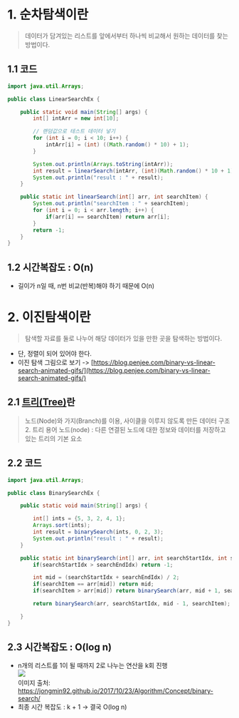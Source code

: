 # 1. 순차탐색이란
> 데이터가 담겨있는 리스트를 앞에서부터 하나씩 비교해서 원하는 데이터를 찾는 방법이다.

## 1.1 코드
```java
import java.util.Arrays;

public class LinearSearchEx {

    public static void main(String[] args) {
        int[] intArr = new int[10];

        // 랜덤값으로 테스트 데이터 넣기
        for (int i = 0; i < 10; i++) {
            intArr[i] = (int) ((Math.random() * 10) + 1);
        }

        System.out.println(Arrays.toString(intArr));
        int result = linearSearch(intArr, (int)(Math.random() * 10 + 1));
        System.out.println("result : " + result);
    }

    public static int linearSearch(int[] arr, int searchItem) {
        System.out.println("searchItem : " + searchItem);
        for (int i = 0; i < arr.length; i++) {
            if(arr[i] == searchItem) return arr[i];
        }
        return -1;
    }
}
```

## 1.2 시간복잡도 : O(n)
- 길이가 n일 때, n번 비교(반복)해야 하기 때문에 O(n)

# 2. 이진탐색이란
> 탐색할 자료를 둘로 나누어 해당 데이터가 있을 만한 곳을 탐색하는 방법이다. 
- 단, 정렬이 되어 있어야 한다.  
- 이진 탐색 그림으로 보기 -> [https://blog.penjee.com/binary-vs-linear-search-animated-gifs/](https://blog.penjee.com/binary-vs-linear-search-animated-gifs/)

## 2.1 [트리(Tree)](https://hyunbenny.tistory.com/79)란
> 노드(Node)와 가지(Branch)를 이용, 사이클을 이루지 않도록 만든 데이터 구조 2. 트리 용어 노드(node) : 다른 연결된 노드에 대한 정보와 데이터를 저장하고 있는 트리의 기본 요소

## 2.2 코드
```java
import java.util.Arrays;

public class BinarySearchEx {

    public static void main(String[] args) {

        int[] ints = {5, 3, 2, 4, 1};
        Arrays.sort(ints);
        int result = binarySearch(ints, 0, 2, 3);
        System.out.println("result : " + result);
    }

    public static int binarySearch(int[] arr, int searchStartIdx, int searchEndIdx, int searchItem) {
        if(searchStartIdx > searchEndIdx) return -1;

        int mid = (searchStartIdx + searchEndIdx) / 2;
        if(searchItem == arr[mid]) return mid;
        if(searchItem > arr[mid]) return binarySearch(arr, mid + 1, searchEndIdx, searchItem);

        return binarySearch(arr, searchStartIdx, mid - 1, searchItem);

    }
}
```

## 2.3 시간복잡도 : O(log n)
- n개의 리스트를 1이 될 때까지 2로 나누는 연산을 k회 진행<br/>
![](https://jongmin92.github.io/images/post/2017-10-23/result.png)<br/>
이미지 출처: https://jongmin92.github.io/2017/10/23/Algorithm/Concept/binary-search/ <br/>
-   최종 시간 복잡도 : k + 1 -> 결국 O(log n)